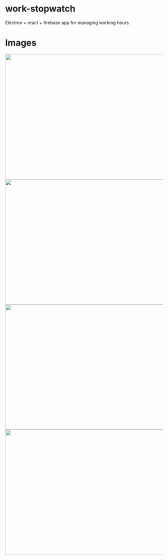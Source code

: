 # work-stopwatch
Electron + react + firebase app for managing working hours.

# Images
<img src="https://i.imgur.com/kChZLtn.png" width="800" height="400"/>

<img src="https://i.imgur.com/WJKp3Po.png" width="800" height="400"/>

<img src="https://i.imgur.com/oihcLF0.png" width="800" height="400"/>

<img src="https://i.imgur.com/Ejxhrnh.png" width="800" height="400"/>
